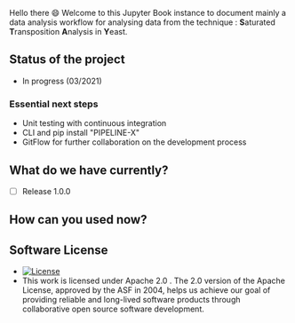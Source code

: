 

Hello there 😄 Welcome to this Jupyter Book instance to document mainly a data analysis workflow for analysing data from the technique : **S**aturated **T**ransposition **A**nalysis in **Y**east. 

## Status of the project
- In progress (03/2021)
  
### Essential next steps
- Unit testing with continuous integration
- CLI and pip install "PIPELINE-X"
- GitFlow for further collaboration on the development process


## What do we have currently?

- [ ] Release 1.0.0

## How can you used now?


## Software License

- [![License](https://img.shields.io/badge/License-Apache%202.0-blue.svg)](https://opensource.org/licenses/Apache-2.0)
- This work is licensed under Apache 2.0 . 
The 2.0 version of the Apache License, approved by the ASF in 2004, helps us achieve our goal of providing reliable and long-lived software products through collaborative open source software development. 

